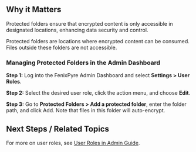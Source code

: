 
## Why it Matters
Protected folders ensure that encrypted content is only accessible in designated locations, enhancing data security and control.

Protected folders are locations where encrypted content can be consumed. Files outside these folders are not accessible.

### Managing Protected Folders in the Admin Dashboard

**Step 1:** Log into the FenixPyre Admin Dashboard and select **Settings > User Roles**.

**Step 2:** Select the desired user role, click the action menu, and choose **Edit**.

**Step 3:** Go to **Protected Folders > Add a protected folder**, enter the folder path, and click Add. Note that files in this folder will auto-encrypt.

<!-- IMG: ./media/managing-protected-folders/screenshot1.png | Alt: Admin dashboard for adding protected folders -->

## Next Steps / Related Topics
For more on user roles, see [User Roles in Admin Guide](/04-admin-guide/index.md).
